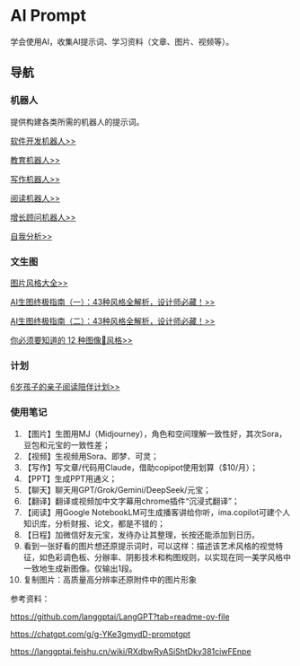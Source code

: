 # AI Prompt

学会使用AI，收集AI提示词、学习资料（文章、图片、视频等）。


## 导航

### 机器人

提供构建各类所需的机器人的提示词。

[软件开发机器人>>](robot/软件开发机器人提示词.md)

[教育机器人>>](robot/教育机器人提示词.md)

[写作机器人>>](robot/写作机器人提示词.md)

[阅读机器人>>](robot/阅读机器人提示词.md)

[增长顾问机器人>>](robot/增长顾问机器人提示词.md)

[自我分析>>](robot/自我分析.md)

### 文生图

[图片风格大全>>](./text_to_image/pic_style.md)

[AI生图终极指南（一）：43种风格全解析，设计师必藏！>>](./text_to_image/style.md)

[AI生图终极指南（二）：43种风格全解析，设计师必藏！>>](./text_to_image/style2.md)

[你必须要知道的 12 种图像🌇风格>>](https://x.com/xiaoying_eth/status/1917398742422151227)

### 计划 

[6岁孩子的亲子阅读陪伴计划>>](plan/6岁孩子的亲子阅读陪伴计划.md)

### 使用笔记

1. 【图片】生图用MJ（Midjourney），角色和空间理解一致性好，其次Sora，豆包和元宝的一致性差；
2. 【视频】生视频用Sora、即梦、可灵；
3. 【写作】写文章/代码用Claude，借助copipot使用划算（$10/月）；
4. 【PPT】生成PPT用通义；
5. 【聊天】聊天用GPT/Grok/Gemini/DeepSeek/元宝；
6. 【翻译】翻译或视频加中文字幕用chrome插件“沉浸式翻译”； 
7. 【阅读】用Google NotebookLM可生成播客讲给你听，ima.copilot可建个人知识库，分析财报、论文，都是不错的；
8. 【日程】加微信好友元宝，发待办让其整理，长按还能添加到日历。
9. 看到一张好看的图片想还原提示词时，可以这样：描述该艺术风格的视觉特征，如色彩调色板、分辦率、阴影技术和构图规则，以实现在同一美学风格中一致地生成新图像。仅输出1段。
10. 复制图片：高质量高分辨率还原附件中的图片形象

参考资料：

https://github.com/langgptai/LangGPT?tab=readme-ov-file

https://chatgpt.com/g/g-YKe3gmydD-promptgpt

https://langgptai.feishu.cn/wiki/RXdbwRyASiShtDky381ciwFEnpe